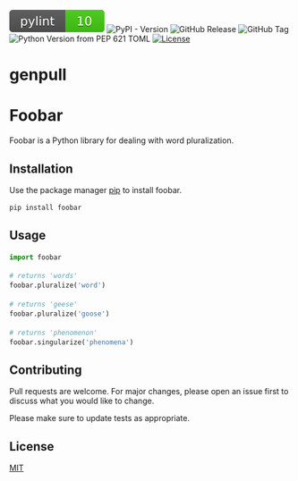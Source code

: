 ![pylint Score](./10.svg)
![PyPI - Version](https://img.shields.io/pypi/v/genpull)
![GitHub Release](https://img.shields.io/github/v/release/devnevins/genpull)
![GitHub Tag](https://img.shields.io/github/v/tag/devnevins/genpull)
![Python Version from PEP 621 TOML](https://img.shields.io/python/required-version-toml?tomlFilePath=https%3A%2F%2Fraw.githubusercontent.com%2Fdevnevins%2Fgenpull%2Frefs%2Fheads%2Fmain%2Fpyproject.toml)
[![License](https://img.shields.io/badge/License-Apache_2.0-blue.svg)](https://opensource.org/licenses/Apache-2.0)

# genpull
# Foobar

Foobar is a Python library for dealing with word pluralization.

## Installation

Use the package manager [pip](https://pip.pypa.io/en/stable/) to install foobar.

```bash
pip install foobar
```

## Usage

```python
import foobar

# returns 'words'
foobar.pluralize('word')

# returns 'geese'
foobar.pluralize('goose')

# returns 'phenomenon'
foobar.singularize('phenomena')
```

## Contributing

Pull requests are welcome. For major changes, please open an issue first
to discuss what you would like to change.

Please make sure to update tests as appropriate.

## License

[MIT](https://choosealicense.com/licenses/mit/)